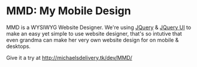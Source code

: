 MMD: My Mobile Design
=======================

MMD is a WYSIWYG Website Designer. 
We're using <a href="http://jquery.com/" target="_blank">JQuery</a> & <a href="http://jqueryui.com/download" target="_blank">JQuery UI</a> to make an easy yet simple to use website designer, that's so intutive that even grandma can make her very own website design for on mobile & desktops.

<p>Give it a try at <a href="http://mydelivery.net23.net/dev/MMD/">http://michaelsdelivery.tk/dev/MMD/</a></p>
